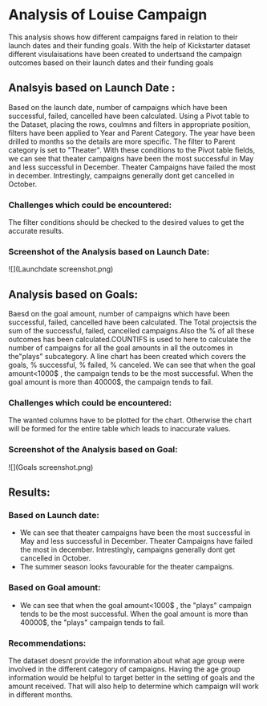 # Analysis of Louise Campaign

This analysis shows how different campaigns fared in relation to their launch dates and their funding goals. With the help of Kickstarter dataset different visulaisations have been created to undertsand the campaign outcomes based on their launch dates and their funding goals 

## Analsyis based on Launch Date :

Based on the launch date, number of campaigns which have been successful, failed, cancelled have been calculated. Using a Pivot table to the Dataset, placing the rows, coulmns and filters in appropriate position, filters have been applied to Year and Parent Category. The year have been drilled to months so the details are more specific. The filter to Parent category is set to "Theater". With these conditions to the Pivot table fields, we can see that theater campaigns have been the most successful in May and less successful in December. Theater Campaigns have failed the most in december. Intrestingly, campaigns generally dont get cancelled in October.

### Challenges which could be encountered:
The filter conditions should be checked to the desired values to get the accurate results.

### Screenshot of the Analysis based on Launch Date:
 ![](Launchdate screenshot.png)

## Analysis based on Goals:
Baesd on the goal amount, number of campaigns which have been successful, failed, cancelled have been calculated. The Total projectsis the sum of the successful, failed, cancelled campaigns.Also the % of all these outcomes has been calculated.COUNTIFS is used to here to calculate the number of campaigns for all the goal amounts in all the outcomes in the"plays" subcategory. A line chart has been created which covers the goals, % successful, % failed, % canceled. We can see that when the goal amount<1000$ , the campaign tends to be the most successful. When the goal amount is more than 40000$, the campaign tends to fail.

### Challenges which could be encountered:

The wanted columns have to be plotted for the chart. Otherwise the chart will be formed for the entire table which leads to inaccurate values.

### Screenshot of the Analysis based on Goal:
 ![](Goals screenshot.png)

## Results:

### Based on Launch date:
* We can see that theater campaigns have been the most successful in May and less successful in December. Theater Campaigns have failed the most in december. Intrestingly,    campaigns generally dont get cancelled in October. 
* The summer season looks favourable for the theater campaigns.

### Based on Goal amount:
* We can see that when the goal amount<1000$ , the "plays" campaign tends to be the most successful. When the goal amount is more than 40000$, the "plays" campaign tends to fail.

### Recommendations:
The dataset doesnt provide the information about what age group  were involved in the different category of campaigns. Having the age group information would be helpful to target better in the setting of goals and the amount received. That will also help to determine which campaign will work in different months.
